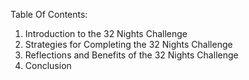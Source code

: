 Table Of Contents:

1. Introduction to the 32 Nights Challenge
2. Strategies for Completing the 32 Nights Challenge 
3. Reflections and Benefits of the 32 Nights Challenge
4. Conclusion